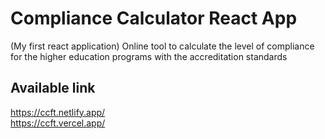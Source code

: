 # Compliance Calculator React App
(My first react application)
Online tool to calculate the level of compliance for the higher education programs with the accreditation standards
## Available link

https://ccft.netlify.app/
<br />
https://ccft.vercel.app/
